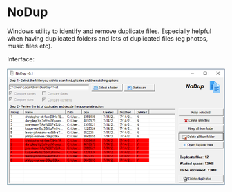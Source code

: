 # NoDup
Windows utility to identify and remove duplicate files. Especially helpful when having duplicated folders and lots of duplicated files (eg photos, music files etc).

Interface:

![Screenshot](screenshot.png)
